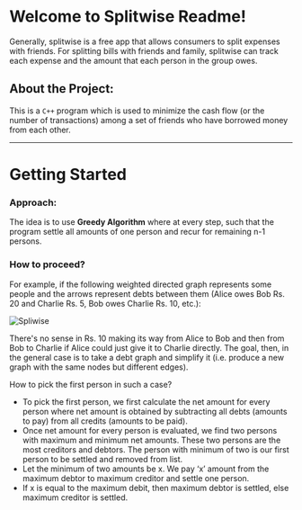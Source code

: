 # Welcome to Splitwise Readme!

Generally, splitwise is a free app that allows consumers to split expenses with friends. For splitting bills with friends and family, splitwise can track each expense and the amount that each person in the group owes.

## About the Project:

This is a ```C++``` program which is used to minimize the cash flow (or the number of transactions) among a set of friends who have borrowed money from each other. 

---

# Getting Started

### Approach:

The idea is to use **Greedy Algorithm** where at every step, such that the program settle all amounts of one person and recur for remaining n-1 persons. 

### How to proceed?

For example, if the following weighted directed graph represents some people and the arrows represent debts between them (Alice owes Bob Rs. 20 and Charlie Rs. 5, Bob owes Charlie Rs. 10, etc.):

![Spliwise](https://user-images.githubusercontent.com/53916781/126199164-ee102ce7-45c8-41dc-8478-51efa8dda890.png)

There's no sense in Rs. 10 making its way from Alice to Bob and then from Bob to Charlie if Alice could just give it to Charlie directly. The goal, then, in the general case is to take a debt graph and simplify it (i.e. produce a new graph with the same nodes but different edges).

How to pick the first person in such a case? 
- To pick the first person, we first calculate the net amount for every person where net amount is obtained by subtracting all debts (amounts to pay) from all credits (amounts to be paid). 
- Once net amount for every person is evaluated, we find two persons with maximum and minimum net amounts. These two persons are the most creditors and debtors. The person with minimum of two is our first person to be settled and removed from list. 
- Let the minimum of two amounts be x. We pay ‘x’ amount from the maximum debtor to maximum creditor and settle one person. 
- If x is equal to the maximum debit, then maximum debtor is settled, else maximum creditor is settled.
